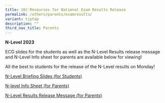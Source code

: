 ```yaml
---
title: 10) Resources for National Exam Results Release
permalink: /others/parents/examresults/
variant: tiptap
description: ""
third_nav_title: Parents
---
```

<p><strong>N-Level 2023</strong></p><p>ECG slides for the students as well as the N-Level Results release message and N-Level Info sheet for parents are available below for viewing!&nbsp;</p><p>All the best to students for the release of the N-Level results on Monday!</p><p></p><p><a href="/files/Students_Briefing_Slides_2024_N_Level.pdf" rel="noopener noreferrer nofollow" target="_blank">N-Level Briefing Slides (for Students)</a></p><p><a href="/files/2023_N_Level_Info_Sheet_for_Parents.pdf" rel="noopener noreferrer nofollow" target="_blank">N-level Info Sheet (for Parents)</a></p><p><a href="/files/2023_N_Level_Results_Release_Message_for_Parents.pdf" rel="noopener noreferrer nofollow" target="_blank">N-Level Results Release Message (for Parents)</a></p><p></p>
